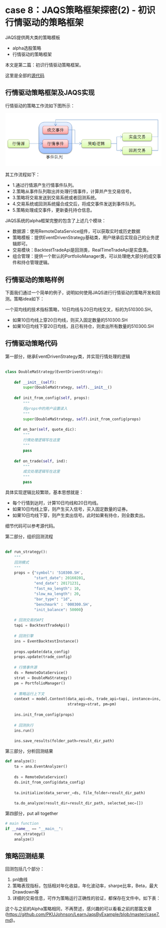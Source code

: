 # case 8：JAQS策略框架探密(2) - 初识行情驱动的策略框架

JAQS提供两大类的策略模板
+ alpha选股策略
+ 行情驱动的策略框架

本文是第二篇：初识行情驱动策略框架。

这里是全部的[源代码](https://github.com/PKUJohnson/LearnJaqsByExample/blob/master/notebook/case8.py)

## 行情驱动策略框架及JAQS实现

行情驱动的策略工作流如下图所示：

![](https://github.com/PKUJohnson/LearnJaqsByExample/blob/master/image/eventdriven_workflow.png)

其工作流程如下：

+ 1.通过行情源产生行情事件队列。
+ 2.策略从事件队列取出并处理行情事件，计算并产生交易信号。
+ 3.策略将交易发送到交易系统或者回测系统。
+ 4.交易系统或回测系统撮合成交后，将成交事件发送到事件队列。
+ 5.策略处理成交事件，更新委托持仓信息。

JAQS系统的alpha框架完整的包含了上述几个模块：

+ 数据源：使用RemoteDataService组件，可以获取实时或历史数据
+ 策略模板：提供EventDrivenStrategy基础类，用户继承后实现自己的业务逻辑即可。
+ 交易模块：BacktestTradeApi是回测类，RealTimeTradeApi是实盘类。
+ 组合管理：提供一个默认的PortfolioManager类，可以处理绝大部分的成交事件和持仓管理逻辑。

## 行情驱动的策略样例

下面我们通过一个简单的例子，说明如何使用JAQS进行行情驱动的策略开发和回测。策略idea如下：

一个双均线的技术指标策略，10日均线与20日均线交叉，标的为510300.SH，
+ 如果10日均线上穿20日均线，则买入固定数量的510300.SH
+ 如果10日均线下穿20日均线，且已有持仓，则卖出所有数量的510300.SH

## 行情驱动策略代码

第一部分，继承EventDrivenStrategy类，并实现行情处理的逻辑

```python

class DoubleMaStrategy(EventDrivenStrategy):

    def __init__(self):
        super(DoubleMaStrategy, self).__init__()

    def init_from_config(self, props):
        """
        将props中的用户设置读入
        """
        super(DoubleMaStrategy, self).init_from_config(props)
	
	def on_bar(self, quote_dic):
        """
		行情处理逻辑写在这里
        """	
		pass

    def on_trade(self, ind):
        """
		成交处理逻辑写在这里
        """
		pass
```
具体实现逻辑比较繁琐，基本思想就是：
+ 每个行情到达时，计算10日均线和20日均线。
+ 如果10日均线上穿，则产生买入信号，买入固定数量的证券。
+ 如果10日均线下穿，则产生卖出信号。此时如果有持仓，则全数卖出。

细节代码可以参考源代码。


第二部分，组织回测流程

```python

def run_strategy():
    """
    回测模式
    """
    props = {"symbol": '510300.SH',
             "start_date": 20160201,
             "end_date": 20171231,
             "fast_ma_length": 10,
             "slow_ma_length": 20,
             "bar_type": "1d",
             "benchmark" : '000300.SH',
             "init_balance": 50000}
	
	# 回测交易的API
    tapi = BacktestTradeApi()
	
	# 回测引擎
    ins = EventBacktestInstance()
        
    props.update(data_config)
    props.update(trade_config)
    
	# 行情事件源
    ds = RemoteDataService()
    strat = DoubleMaStrategy()
    pm = PortfolioManager()

	# 策略运行上下文
    context = model.Context(data_api=ds, trade_api=tapi, instance=ins,
                            strategy=strat, pm=pm)
    
    ins.init_from_config(props)

	# 回测执行
    ins.run()

    ins.save_results(folder_path=result_dir_path)
```

第三部分，分析回测结果
```python
def analyze():
    ta = ana.EventAnalyzer()
    
    ds = RemoteDataService()
    ds.init_from_config(data_config)
    
    ta.initialize(data_server_=ds, file_folder=result_dir_path)
    
    ta.do_analyze(result_dir=result_dir_path, selected_sec=[])
```

第四部分，put all together
```python	
# main function
if __name__ == "__main__":
    run_strategy()
    analyze()	
```

## 策略回测结果

回测包括几个部分：
1. pnl曲线
2. 策略表现指标，包括相对年化收益，年化波动率，sharpe比率，Beta，最大Drawdown等
3. 详细的交易信息，可作为策略运行正确性的验证，都保存在文件中。如下表：

这个与之前的Alpha策略相同，不再赘述，感兴趣的可以看看之前的那篇文章(https://github.com/PKUJohnson/LearnJaqsByExample/blob/master/case7.md)。
